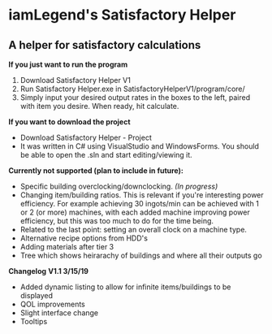 # iamLegend's Satisfactory Helper
## A helper for satisfactory calculations

__If you just want to run the program__
1. Download Satisfactory Helper V1
2. Run Satisfactory Helper.exe in SatisfactoryHelperV1/program/core/
3. Simply input your desired output rates in the boxes to the left, paired with item you desire. When ready, hit calculate.

__If you want to download the project__
- Download Satisfactory Helper - Project
- It was written in C# using VisualStudio and WindowsForms. You should be able to open the .sln and start editing/viewing it.

__Currently not supported (plan to include in future):__
- Specific building overclocking/downclocking. *(In progress)*
- Changing item/building ratios. This is relevant if you're interesting power efficiency. For example achieving 30 ingots/min can be achieved with 1 or 2 (or more) machines, with each added machine improving power efficiency, but this was too much to do for the time being.
- Related to the last point: setting an overall clock on a machine type.
- Alternative recipe options from HDD's
- Adding materials after tier 3
- Tree which shows heirarachy of buildings and where all their outputs go

__Changelog__
__V1.1 3/15/19__
- Added dynamic listing to allow for infinite items/buildings to be displayed
- QOL improvements
- Slight interface change
- Tooltips
